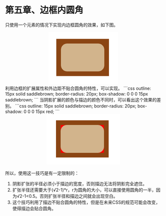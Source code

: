 # 第五章、边框内圆角
只使用一个元素的情况下实现内边框圆角的效果，如下图。
<div align=center><img src="../../img/css-secret/5/1.png"></div>  
利用边框的扩展属性和外边距不贴合圆角的特性，可以实现。
```css
outline: 15px solid saddlebrown;
border-radius: 20px;
box-shadow: 0 0 0 15px saddlebrown;
```
当阴影扩展的颜色与描边的颜色不同时，可以看出这个效果的差别。
```css
outline: 15px solid saddlebrown;
border-radius: 20px;
box-shadow: 0 0 0 15px red;
```
<div align=center><img src="../../img/css-secret/5/2.png"></div>  

所以，使用这一技巧是有一定限制的：
1. 阴影扩张的半径必须小于描边的宽度，否则描边无法将阴影完全遮住。
2. 扩张半径还需要大于(√2-1)*r，r为圆角的大小，可以直接使用圆角的一半，因为√2-1<0.5。否则扩张半径和描边之间就会出现空白。
3. 这个技巧利用了描边不贴合圆角的特性，但是在未来CSS的规范可能会改变，使得描边会贴合圆角。

